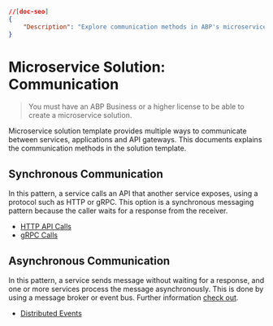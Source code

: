 ```json
//[doc-seo]
{
    "Description": "Explore communication methods in ABP's microservice solution, covering synchronous and asynchronous patterns for seamless service interactions."
}
```

# Microservice Solution: Communication

> You must have an ABP Business or a higher license to be able to create a microservice solution.

Microservice solution template provides multiple ways to communicate between services, applications and API gateways. This documents explains the communication methods in the solution template.

## Synchronous Communication

In this pattern, a service calls an API that another service exposes, using a protocol such as HTTP or gRPC. This option is a synchronous messaging pattern because the caller waits for a response from the receiver.

* [HTTP API Calls](http-api-calls.md)
* [gRPC Calls](grpc-calls.md)

## Asynchronous Communication

In this pattern, a service sends message without waiting for a response, and one or more services process the message asynchronously. This is done by using a message broker or event bus. Further information [check out](https://docs.microsoft.com/en-us/azure/architecture/microservices/design/interservice-communication).

* [Distributed Events](distributed-events.md)

